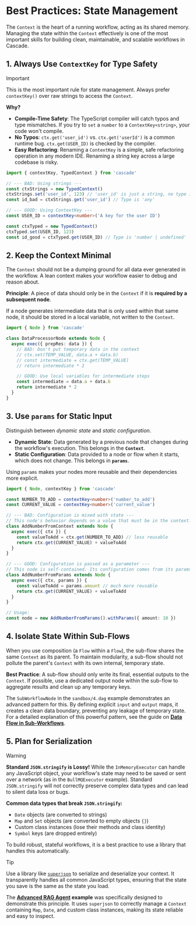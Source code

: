 # Best Practices: State Management

The `Context` is the heart of a running workflow, acting as its shared memory. Managing the state within the `Context` effectively is one of the most important skills for building clean, maintainable, and scalable workflows in Cascade.

## 1. Always Use `ContextKey` for Type Safety

> [!IMPORTANT]
> This is the most important rule for state management. Always prefer `contextKey()` over raw strings to access the `Context`.

**Why?**

- **Compile-Time Safety**: The TypeScript compiler will catch typos and type mismatches. If you try to `set` a `number` to a `ContextKey<string>`, your code won't compile.
- **No Typos**: `ctx.get('user_id')` vs. `ctx.get('userId')` is a common runtime bug. `ctx.get(USER_ID)` is checked by the compiler.
- **Easy Refactoring**: Renaming a `ContextKey` is a simple, safe refactoring operation in any modern IDE. Renaming a string key across a large codebase is risky.

```typescript
import { contextKey, TypedContext } from 'cascade'

// --- BAD: Using strings ---
const ctxStrings = new TypedContext()
ctxStrings.set('user_id', 123) // 'user_id' is just a string, no type info
const id_bad = ctxStrings.get('user_id') // Type is 'any'

// --- GOOD: Using ContextKey ---
const USER_ID = contextKey<number>('A key for the user ID')

const ctxTyped = new TypedContext()
ctxTyped.set(USER_ID, 123)
const id_good = ctxTyped.get(USER_ID) // Type is 'number | undefined'
```

## 2. Keep the Context Minimal

The `Context` should not be a dumping ground for all data ever generated in the workflow. A lean context makes your workflow easier to debug and reason about.

**Principle**: A piece of data should only be in the `Context` if it is **required by a subsequent node**.

If a node generates intermediate data that is only used within that same node, it should be stored in a local variable, not written to the `Context`.

```typescript
import { Node } from 'cascade'

class DataProcessorNode extends Node {
  async exec({ prepRes: data }) {
    // BAD: Don't put temporary data in the context
    // ctx.set(TEMP_VALUE, data.a + data.b)
    // const intermediate = ctx.get(TEMP_VALUE)
    // return intermediate * 2

    // GOOD: Use local variables for intermediate steps
    const intermediate = data.a + data.b
    return intermediate * 2
  }
}
```

## 3. Use `params` for Static Input

Distinguish between *dynamic state* and *static configuration*.

- **Dynamic State**: Data generated by a previous node that changes during the workflow's execution. This belongs in the **`Context`**.
- **Static Configuration**: Data provided to a node or flow when it starts, which does not change. This belongs in **`params`**.

Using `params` makes your nodes more reusable and their dependencies more explicit.

```typescript
import { Node, contextKey } from 'cascade'

const NUMBER_TO_ADD = contextKey<number>('number_to_add')
const CURRENT_VALUE = contextKey<number>('current_value')

// --- BAD: Configuration is mixed with state ---
// This node's behavior depends on a value that must be in the context.
class AddNumberFromContext extends Node {
  async exec({ ctx }) {
    const valueToAdd = ctx.get(NUMBER_TO_ADD) // less reusable
    return ctx.get(CURRENT_VALUE) + valueToAdd
  }
}

// --- GOOD: Configuration is passed as a parameter ---
// This node is self-contained. Its configuration comes from its params.
class AddNumberFromParams extends Node {
  async exec({ ctx, params }) {
    const valueToAdd = params.amount // much more reusable
    return ctx.get(CURRENT_VALUE) + valueToAdd
  }
}

// Usage:
const node = new AddNumberFromParams().withParams({ amount: 10 })
```

## 4. Isolate State Within Sub-Flows

When you use composition (a `Flow` within a `Flow`), the sub-flow shares the same `Context` as its parent. To maintain modularity, a sub-flow should not pollute the parent's `Context` with its own internal, temporary state.

**Best Practice**: A sub-flow should only write its final, essential outputs to the `Context`. If possible, use a dedicated output node within the sub-flow to aggregate results and clean up any temporary keys.

The `SubWorkflowNode` in the `sandbox/4.dag` example demonstrates an advanced pattern for this. By defining explicit `input` and `output` maps, it creates a clean data boundary, preventing any leakage of temporary state. For a detailed explanation of this powerful pattern, see the guide on **[Data Flow in Sub-Workflows](./sub-workflow-data.md)**.

## 5. Plan for Serialization

> [!WARNING]
> **Standard `JSON.stringify` is Lossy!**
> While the `InMemoryExecutor` can handle any JavaScript object, your workflow's state may need to be saved or sent over a network (as in the `BullMQExecutor` example). Standard `JSON.stringify` will not correctly preserve complex data types and can lead to silent data loss or bugs.

**Common data types that break `JSON.stringify`:**

- `Date` objects (are converted to strings)
- `Map` and `Set` objects (are converted to empty objects `{}`)
- Custom class instances (lose their methods and class identity)
- `Symbol` keys (are dropped entirely)

To build robust, stateful workflows, it is a best practice to use a library that handles this automatically.

> [!TIP]
> Use a library like [`superjson`](https://github.com/blitz-js/superjson) to serialize and deserialize your context. It transparently handles all common JavaScript types, ensuring that the state you save is the same as the state you load.

The **[Advanced RAG Agent](https://github.com/gorango/tree/master/sandbox/6.rag/) example** was specifically designed to demonstrate this principle. It uses `superjson` to correctly manage a `Context` containing `Map`, `Date`, and custom class instances, making its state reliable and easy to inspect.
